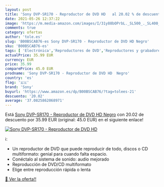 ```yaml
---
layout: post
title: 'Sony DVP-SR170 - Reproductor de DVD HD   al 20.02 % de descuento'
date: 2021-05-26 12:37:22
image: 'https://m.media-amazon.com/images/I/31y88bOPrbL._SL500_._SL400_.jpg'
comments: true
category: ofertas
author: 'tole.es'
slug: 'B00BSCAB76-es Sony DVP-SR170 - Reproductor de DVD HD Negro'
sku: 'B00BSCAB76-es'
tags: [ 'Electrónica','Reproductores de DVD','Reproductores y grabadores de DVD','TV, vídeo y home cinema','sony', ]
actualPrice: 35.99 EUR
currency: EUR
price: 35.99
comparePrice: 45.0 EUR
prodname: 'Sony DVP-SR170 - Reproductor de DVD HD  Negro'
country: 'es'
flag: '🇪🇸'
brand: 'Sony'
buyurl: 'https://www.amazon.es/dp/B00BSCAB76/?tag=tolees-21'
descuento: '20.02'
average: '37.0825862068971'
---
```


Está [Sony DVP-SR170 - Reproductor de DVD HD  Negro](https://www.amazon.es/dp/B00BSCAB76/?tag=tolees-21) con 20.02 de descuento por 35.99 EUR (original: 45.0 EUR) en el siguiente enlace!

[![Sony DVP-SR170 - Reproductor de DVD HD  ](https://m.media-amazon.com/images/I/31y88bOPrbL._SL500_._SL400_.jpg)](https://www.amazon.es/dp/B00BSCAB76/?tag=tolees-21)

ℹ️:

- Un reproductor de DVD que puede reproducir de todo, discos o CD multiformato: genial para cuando falta espacio.
- Conéctalo al sistema de sonido: audio mejorado
- Reproducción de DVD/CD multiformato
- Elige entre reproducción rápida o lenta

[🛒 Ver la oferta!!](https://www.amazon.es/dp/B00BSCAB76/?tag=tolees-21)
